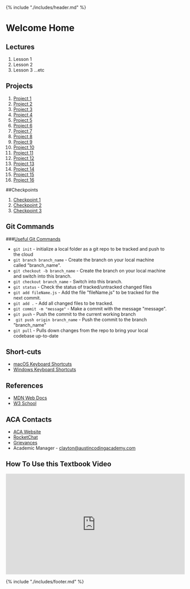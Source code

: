{% include "./includes/header.md" %}

# Welcome Home

## Lectures
<!-- As you build out lectures in either powerpoint or recordings, make them a link here -->
1. Lesson 1
2. Lesson 2
3. Lesson 3
...etc

## Projects
<!-- This should be a quick place for students to jump to projects. Just a link to the class day file will be good. -->
1. [Project 1](01Week/01DayClass.md)
2. [Project 2](01Week/02DayClass.md)
3. [Project 3](02Week/01DayClass.md)
4. [Project 4](02Week/02DayClass.md)
5. [Project 5](03Week/01DayClass.md)
6. [Project 6](03Week/02DayClass.md)
7. [Project 7](04Week/01DayClass.md)
8. [Project 8](04Week/02DayClass.md)
9. [Project 9](05Week/01DayClass.md)
10. [Project 10](05Week/02DayClass.md)
11. [Project 11](06Week/01DayClass.md)
12. [Project 12](06Week/02DayClass.md)
13. [Project 13](07Week/01DayClass.md)
14. [Project 14](07Week/02DayClass.md)
15. [Project 15](08Week/01DayClass.md)
16. [Project 16](08Week/02DayClass.md)


##Checkpoints
<!-- A place for them to get to the checkpoints quickly-->
1. [Checkpoint 1](checkPoints/01checkPoint.md)
2. [Checkpoint 2](checkPoints/02checkPoint.md)
3. [Checkpoint 3](checkPoints/03checkPoint.md)


## Git Commands

###[Useful Git Commands](https://medium.com/flawless-app-stories/useful-git-commands-for-everyday-use-e1a4de64037d)
* ```git init``` - initialize a local folder as a git repo to be tracked and push to the cloud
* ```git branch branch_name``` - Create the branch on your local machine called "branch_name".
* ```git checkout -b branch_name``` - Create the branch on your local machine and switch into this branch.
* ```git checkout branch_name``` - Switch into this branch.
* ``` git status ``` - Check the status of tracked/untracked changed files
* ``` git add fileName.js ``` - Add the file "fileName.js" to be tracked for the next commit.
* ``` git add . ``` - Add all changed files to be tracked.
* ``` git commit -m "message" ``` - Make a commit with the message "message".
* ``` git push ``` - Push the commit to the current working branch
* ``` git push origin branch_name``` - Push the commit to the branch "branch_name"
* ``` git pull ``` - Pulls down changes from the repo to bring your local codebase up-to-date

## Short-cuts
<!-- Give them a collections of keyboard shortcuts -->
* [macOS Keyboard Shortcuts](https://support.apple.com/en-us/HT201236)
* [Windows Keyboard Shortcuts](https://turbofuture.com/computers/keyboard-shortcut-keys)

## References
<!-- References to common websites... -->
* [MDN Web Docs](https://developer.mozilla.org/en-US/docs/Web/JavaScript)
* [W3 School](https://www.w3schools.com/)

## ACA Contacts
<!-- Links to Campus Manager, RocketChat, ACA and emails... -->
* [ACA Website](https://austincodingacademy.com)
* [RocketChat](https://chat.austincodingacademy.com/home)
* [Grievances](https://austincodingacademy.com/student-grievances/)
* Academic Manager - clayton@austincodingacademy.com

## How To Use this Textbook Video
<iframe width="560" height="315" src="https://www.youtube.com/embed/XQu8TTBmGhA" frameborder="0" allow="autoplay; encrypted-media" allowfullscreen></iframe>

{% include "./includes/footer.md" %}
